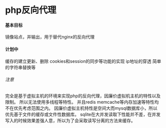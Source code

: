 # php反向代理

#### 基本目标
镜像站点，并输出，用于替代nginx的反向代理
#### 计划中
缓存的建立更新、删除
cookies和session的同步等功能的实现
ip地址的穿透
简单的字符串替换等

###### 注意
完全是基于虚拟主机的环境来实现php的反向代理，因廉价虚拟机主机的特性以及限制。
所以无法使用多线程等特性。
并且redis memcache等内存加速等特性均不在优先考虑范围之内。
因廉价虚拟主机特性是空间大而mysql数据库小，所以优先基于文件的缓存或文件性数据库。
sqlite在大并发读取下性能并不差，在并发写入的时候效果差强人意，所以为了会采取读写分离的方法来缓存。
